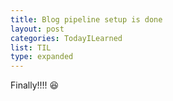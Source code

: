 ```yaml
---
title: Blog pipeline setup is done
layout: post
categories: TodayILearned
list: TIL
type: expanded
---
```



Finally!!!! 😆
